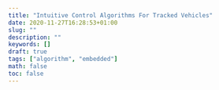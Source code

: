```yaml
---
title: "Intuitive Control Algorithms For Tracked Vehicles"
date: 2020-11-27T16:28:53+01:00
slug: ""
description: ""
keywords: []
draft: true
tags: ["algorithm", "embedded"]
math: false
toc: false
---
```

